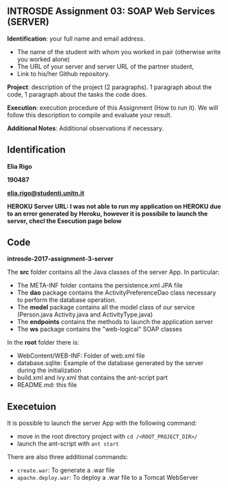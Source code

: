 ## INTROSDE  Assignment 03: SOAP Web Services (SERVER)

**Identification**: your full name and email address.
* The name of the student with whom you worked in pair (otherwise write you worked alone)
* The URL of your server and server URL of the partner student, 
* Link to his/her Github repository.

**Project**: description of the project (2 paragraphs). 1 paragraph about the code, 1 paragraph about the tasks the code does.

**Execution**: execution procedure of this Assignment (How to run it). We will follow this description to compile and evaluate your result.

**Additional Notes**: Additional observations if necessary.

## Identification

**Elia Rigo**

**190487**

**elia.rigo@studenti.unitn.it**

**HEROKU Server URL: I was not able to run my application on HEROKU due to an error generated by Heroku, however it is possibile to launch the server, checl the Execution page below**

## Code
**introsde-2017-assignment-3-server**

The **src** folder contains all the Java classes of the server App.
In particular:
* The META-INF folder contains the persistence.xml JPA file
* The **dao** package contains the ActivityPreferenceDao class necessary to perform the database operation.
* The **model** package contains all the model class of our service (Person.java Activity.java and ActivityType.java)
* The **endpoints** contains the methods to launch the application server
* The **ws** package contains the "web-logical" SOAP classes


In the **root** folder there is:
* WebContent/WEB-INF: Folder of web.xml file
* database.sqlite: Example of the database generated by the server during the initialization
* build.xml and ivy.xml that contains the ant-script part
* README.md: this file


## Execetuion

It is possible to launch the server App with the following command:
* move in the root directory project with ```cd /<ROOT_PROJECT_DIR>/```
* launch the ant-script with ```ant start```

There are also three additional commands:
* ```create.war```: To generate a .war file
* ```apache.deploy.war```: To deploy a .war file to a Tomcat WebServer